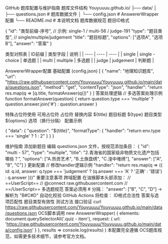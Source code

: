 GitHub 题库配置与维护指南
题库文件结构
Youyuuuu.github.io/
├── data/
│   ├── questions.json   # 题库数据文件
│   └── config.json      # AnswererWrapper配置
└── README.md            # 本说明文档
题库数据规范
题目ID格式

{
  "id": "类型前缀-序号",  // 示例: single-1 / multi-56 / judge-191
  "type": "题目类型",     // single/multiple/judgement
  "title": "题目标题",
  "options": ["选项A", "选项B"],
  "answer": "答案"
}

类型对照表 | ID前缀 | 类型字段 | 说明 | | ---- | ---- | ---- | | single | single - choice | 单选题 | | multi | multiple | 多选题 | | judge | judgement | 判断题 |

AnswererWrapper配置
基础配置 (config.json)
[
{
  "name": "地理知识题库",
  "url": "https://raw.githubusercontent.com/Youyuuuu/Youyuuuu.github.io/main/data/questions.json",
  "method": "get",
  "contentType": "json",
  "handler": "return res.map(q => [q.title, formatAnswer(q)])"
}
]
答案处理逻辑
// 多选答案处理示例
function formatAnswer(question) {
  return question.type === 'multiple' ? 
         question.answer.join('#') : 
         question.answer
}

特殊占位符使用
可用占位符
占位符	替换内容
${title}	题目标题
${type}	题目类型
${options}	选项（换行分隔）
配置示例	  

{
  "data": {
    "question": "${title}",
    "formatType": {
      "handler": "return env.type === 'single' ? 1 : 2"
    }
  }
}

维护指南
添加新题目 编辑 questions.json 文件，按规范添加条目：
{
  "id": "multi - 57",
  "type": "multiple",
  "title": "2.青海省的国家级非物质文化遗产包括哪些？",
  "options": ["A.热贡艺术", "B.土族盘绣", "C.湟中堆绣"],
  "answer": ["A", "B", "C"]
}
更新配置
// 修改handler逻辑示例
"handler": "return res.map(q => ({ 
  id: q.id,
  answer: q.type === 'judgement' ? 
         (q.answer === 'A' ? '正确' : '错误') : 
         q.answer
}))"
重要注意事项
跨域配置 在油猴脚本头部添加：
// ==UserScript==
// @connect     raw.githubusercontent.com
// ==/UserScript==
多选题规范 答案必须用 # 分隔： "answer": ["B", "C", "D"] → 解析为 "B#C#D"
自动化校验 GitHub Actions 将检查：
ID格式合法性
答案与选项匹配性
题目类型有效性
测试方法
接口验证
curl https://raw.githubusercontent.com/Youyuuuu/Youyuuuu.github.io/main/data/questions.json
OCS脚本调用
new AnswererWrapper(
  {
    elements: document.querySelectorAll('.quiz - item'),
    request: {
      url: 'https://raw.githubusercontent.com/Youyuuuu/Youyuuuu.github.io/main/data/config.json'
    }
  },
  results => console.log(results)
)
本配置完全遵循 OCS题库规范，如需更多技术细节，请参考官方文档。

